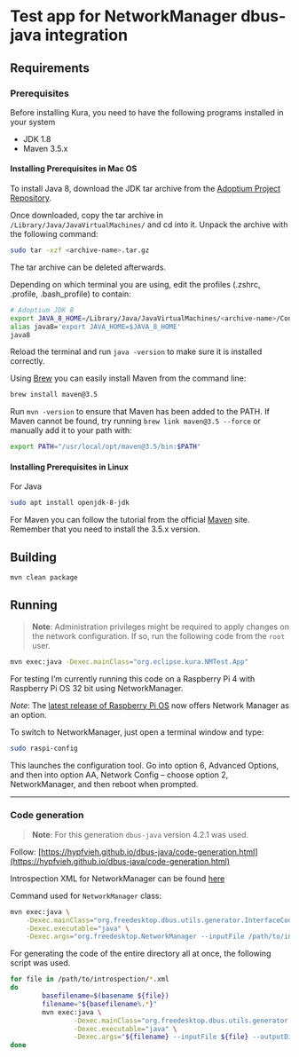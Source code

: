 # Test app for NetworkManager dbus-java integration

## Requirements

### Prerequisites

Before installing Kura, you need to have the following programs installed in your system
* JDK 1.8
* Maven 3.5.x

#### Installing Prerequisites in Mac OS 

To install Java 8, download the JDK tar archive from the [Adoptium Project Repository](https://adoptium.net/releases.html?variant=openjdk8&jvmVariant=hotspot).

Once downloaded, copy the tar archive in `/Library/Java/JavaVirtualMachines/` and cd into it. Unpack the archive with the following command:

```bash
sudo tar -xzf <archive-name>.tar.gz
```
The tar archive can be deleted afterwards.

Depending on which terminal you are using, edit the profiles (.zshrc, .profile, .bash_profile) to contain:

```bash
# Adoptium JDK 8
export JAVA_8_HOME=/Library/Java/JavaVirtualMachines/<archive-name>/Contents/Home
alias java8='export JAVA_HOME=$JAVA_8_HOME'
java8 
```

Reload the terminal and run `java -version` to make sure it is installed correctly.

Using [Brew](https://brew.sh/) you can easily install Maven from the command line:

```bash
brew install maven@3.5
```

Run `mvn -version` to ensure that Maven has been added to the PATH. If Maven cannot be found, try running `brew link maven@3.5 --force` or manually add it to your path with:

```bash
export PATH="/usr/local/opt/maven@3.5/bin:$PATH"
```

#### Installing Prerequisites in Linux

For Java

```bash
sudo apt install openjdk-8-jdk
```

For Maven you can follow the tutorial from the official [Maven](http://maven.apache.org/install.html) site. Remember that you need to install the 3.5.x version.

## Building

```bash
mvn clean package
```

## Running

> **Note**: Administration privileges might be required to apply changes on the network configuration. If so, run the following code from the `root` user.

```bash
mvn exec:java -Dexec.mainClass="org.eclipse.kura.NMTest.App"
```

For testing I’m currently running this code on a Raspberry Pi 4 with Raspberry Pi OS 32 bit using NetworkManager.

_Note_: The [latest release of Raspberry Pi OS](https://www.raspberrypi.com/news/the-latest-update-to-raspberry-pi-os/) now offers Network Manager as an option.

To switch to NetworkManager, just open a terminal window and type:

```bash
sudo raspi-config
```

This launches the configuration tool. Go into option 6, Advanced Options, and then into option AA, Network Config – choose option 2, NetworkManager, and then reboot when prompted.

---

### Code generation

> **Note**: For this generation `dbus-java` version 4.2.1 was used.

Follow: [https://hypfvieh.github.io/dbus-java/code-generation.html](https://hypfvieh.github.io/dbus-java/code-generation.html)

Introspection XML for NetworkManager can be found [here](https://github.com/NetworkManager/NetworkManager/tree/main/introspection)

Command used for `NetworkManager` class:

```bash
mvn exec:java \
    -Dexec.mainClass="org.freedesktop.dbus.utils.generator.InterfaceCodeGenerator" \
    -Dexec.executable="java" \
    -Dexec.args="org.freedesktop.NetworkManager --inputFile /path/to/introspection/org.freedesktop.NetworkManager.xml --outputDir /tmp/classes ' '"
```

For generating the code of the entire directory all at once, the following script was used.

```bash
for file in /path/to/introspection/*.xml
do
        basefilename=$(basename ${file})
        filename="${basefilename%.*}"
        mvn exec:java \
                -Dexec.mainClass="org.freedesktop.dbus.utils.generator.InterfaceCodeGenerator" \
                -Dexec.executable="java" \
                -Dexec.args="${filename} --inputFile ${file} --outputDir /tmp/classes ' '"
done
```
